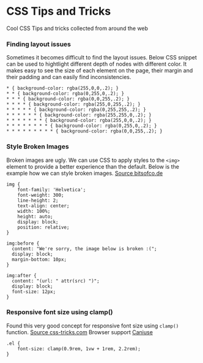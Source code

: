# CSS Tips and Tricks
Cool CSS Tips and tricks collected from around the web

### Finding layout issues
Sometimes it becomes difficult to find the layout issues. Below CSS snippet can be used to hightlight different depth of nodes with different color. It makes easy to see the size of each element on the page, their margin and their padding and can easily find inconsistencies.

    * { background-color: rgba(255,0,0,.2); }
    * * { background-color: rgba(0,255,0,.2); }
    * * * { background-color: rgba(0,0,255,.2); }
    * * * * { background-color: rgba(255,0,255,.2); }
    * * * * * { background-color: rgba(0,255,255,.2); }
    * * * * * * { background-color: rgba(255,255,0,.2); }
    * * * * * * * { background-color: rgba(255,0,0,.2); }
    * * * * * * * * { background-color: rgba(0,255,0,.2); }
    * * * * * * * * * { background-color: rgba(0,0,255,.2); }

### Style Broken Images
Broken images are ugly. We can use CSS to apply styles to the `<img>` element to provide a better experience than the default. Below is the example how we can style broken images. [Source bitsofco.de](https://bitsofco.de/styling-broken-images/) 

    img {
        font-family: 'Helvetica';
        font-weight: 300;
        line-height: 2;  
        text-align: center;
        width: 100%;
        height: auto;
        display: block;
        position: relative;
    }

    img:before { 
      content: "We're sorry, the image below is broken :(";
      display: block;
      margin-bottom: 10px;
    }

    img:after { 
      content: "(url: " attr(src) ")";
      display: block;
      font-size: 12px;
    }

### Responsive font size using clamp()
Found this very good concept for responsive font size using `clamp()` function. [Source css-tricks.com](https://css-tricks.com/min-max-and-clamp-are-css-magic/) Browser support [Caniuse](https://caniuse.com/css-math-functions)

    .el {
        font-size: clamp(0.9rem, 1vw + 1rem, 2.2rem);
    }

